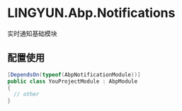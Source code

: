 # LINGYUN.Abp.Notifications

实时通知基础模块


## 配置使用

```csharp
[DependsOn(typeof(AbpNotificationModule))]
public class YouProjectModule : AbpModule
{
  // other
}
